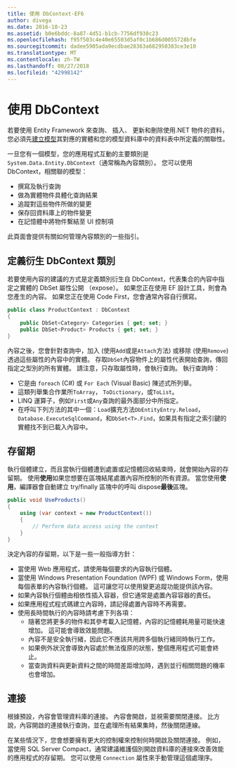 ```yaml
---
title: 使用 DbContext-EF6
author: divega
ms.date: 2016-10-23
ms.assetid: b0e6bddc-8a87-4d51-b1cb-7756df938c23
ms.openlocfilehash: f95f503c4e40e65503d5af0c1b686d0055728bfe
ms.sourcegitcommit: dadee5905ada9ecdbae28363a682950383ce3e10
ms.translationtype: MT
ms.contentlocale: zh-TW
ms.lasthandoff: 08/27/2018
ms.locfileid: "42998142"
---
```

# <a name="working-with-dbcontext"></a>使用 DbContext

若要使用 Entity Framework 來查詢、 插入、 更新和刪除使用.NET 物件的資料，您必須先[建立模型](~/ef6/modeling/index.md)其對應的實體和您的模型資料庫中的資料表中所定義的關聯性。

一旦您有一個模型，您的應用程式互動的主要類別是`System.Data.Entity.DbContext`（通常稱為內容類別）。 您可以使用 DbContext，相關聯的模型：
- 撰寫及執行查詢   
- 做為實體物件具體化查詢結果
- 追蹤對這些物件所做的變更
- 保存回資料庫上的物件變更
- 在記憶體中將物件繫結至 UI 控制項

此頁面會提供有關如何管理內容類別的一些指引。  

## <a name="defining-a-dbcontext-derived-class"></a>定義衍生 DbContext 類別  

若要使用內容的建議的方式是定義類別衍生自 DbContext，代表集合的內容中指定之實體的 DbSet 屬性公開 （expose）。 如果您正在使用 EF 設計工具，則會為您產生的內容。 如果您正在使用 Code First，您會通常內容自行撰寫。  

``` csharp
public class ProductContext : DbContext
{
    public DbSet<Category> Categories { get; set; }
    public DbSet<Product> Products { get; set; }
}
```  

內容之後，您會針對查詢中，加入 (使用`Add`或是`Attach`方法) 或移除 (使用`Remove`) 透過這些屬性的內容中的實體。 存取`DbSet`內容物件上的屬性代表開始查詢，傳回指定之型別的所有實體。 請注意，只存取屬性時，會執行查詢。 執行查詢時：  

- 它是由 `foreach` (C#) 或 `For Each` (Visual Basic) 陳述式所列舉。  
- 這類列舉集合作業所`ToArray`， `ToDictionary`，或`ToList`。  
- LINQ 運算子，例如`First`或`Any`查詢的最外面部分中所指定。  
- 在呼叫下列方法的其中一個：`Load`擴充方法`DbEntityEntry.Reload`， `Database.ExecuteSqlCommand`，和`DbSet<T>.Find`，如果具有指定之索引鍵的實體找不到已載入內容中。  

## <a name="lifetime"></a>存留期  

執行個體建立，而且當執行個體遭到處置或記憶體回收結束時，就會開始內容的存留期。 使用**使用**如果您想要在區塊結尾處置內容所控制的所有資源。 當您使用**使用**，編譯器會自動建立 try/finally 區塊中的呼叫 dispose**最後**區塊。  

``` csharp
public void UseProducts()
{
    using (var context = new ProductContext())
    {     
        // Perform data access using the context
    }
}
```  

決定內容的存留期，以下是一些一般指導方針：  

- 當使用 Web 應用程式，請使用每個要求的內容執行個體。  
- 當使用 Windows Presentation Foundation (WPF) 或 Windows Form，使用每個表單的內容執行個體。 這可讓您可以使用變更追蹤功能提供該內容。  
- 如果內容執行個體由相依性插入容器，但它通常是處置內容容器的責任。
- 如果應用程式程式碼建立內容時，請記得處置內容時不再需要。  
- 使用長時間執行的內容時請考慮下列各項：  
    - 隨著您將更多的物件和其參考載入記憶體，內容的記憶體耗用量可能快速增加。 這可能會導致效能問題。  
    - 內容不是安全執行緒，因此它不應該共用跨多個執行緒同時執行工作。
    - 如果例外狀況會導致內容處於無法復原的狀態，整個應用程式可能會終止。  
    - 當查詢資料與更新資料之間的時間差距增加時，遇到並行相關問題的機率也會增加。  

## <a name="connections"></a>連接  

根據預設，內容會管理資料庫的連接。 內容會開啟，並視需要關閉連接。 比方說，內容開啟的連接執行查詢，並在處理所有結果集時，然後關閉連線。  

在某些情況下，您會想要擁有更大的控制權來控制何時開啟及關閉連接。 例如，當使用 SQL Server Compact，通常建議維護個別開啟資料庫的連接來改善效能的應用程式的存留期。 您可以使用 `Connection` 屬性來手動管理這個處理序。  
